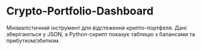 # Crypto-Portfolio-Dashboard
Мінімалістичний інструмент для відстеження крипто-портфеля. Дані зберігаються у JSON, а Python-скрипт показує таблицю з балансами та прибутком/збитком.
